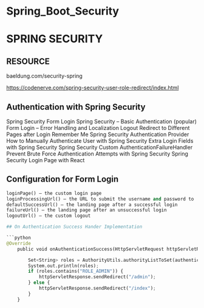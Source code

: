 # Spring_Boot_Security
# SPRING SECURITY

## RESOURCE
baeldung.com/security-spring

https://codenerve.com/spring-security-user-role-redirect/index.html

## Authentication with Spring Security

Spring Security Form Login
Spring Security – Basic Authentication (popular)
Form Login – Error Handling and Localization
Logout
Redirect to Different Pages after Login
Remember Me
Spring Security Authentication Provider
How to Manually Authenticate User with Spring Security
Extra Login Fields with Spring Security
Spring Security Custom AuthenticationFailureHandler
Prevent Brute Force Authentication Attempts with Spring Security
Spring Security Login Page with React

## Configuration for Form Login
```python
loginPage() – the custom login page
loginProcessingUrl() – the URL to submit the username and password to
defaultSuccessUrl() – the landing page after a successful login
failureUrl() – the landing page after an unsuccessful login
logoutUrl() – the custom logout

## On Authentication Success Hander Implementation

```python
@Override
    public void onAuthenticationSuccess(HttpServletRequest httpServletRequest, HttpServletResponse httpServletResponse, Authentication authentication) throws IOException, ServletException {

        Set<String> roles = AuthorityUtils.authorityListToSet(authentication.getAuthorities());
        System.out.println(roles);
        if (roles.contains("ROLE_ADMIN")) {
            httpServletResponse.sendRedirect("/admin");
        } else {
            httpServletResponse.sendRedirect("/index");
        }
    }

